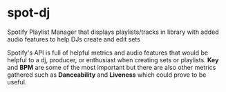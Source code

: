 # spot-dj
Spotify Playlist Manager that displays playlists/tracks in library with added audio features to help DJs create and edit sets


Spotify's API is full of helpful metrics and audio features that would be helpful to a dj, producer, or enthusiast when creating sets or playlists. **Key** and **BPM** are some of the most important but there are also other metrics gathered such as **Danceability** and **Liveness** which could prove to be useful. 

